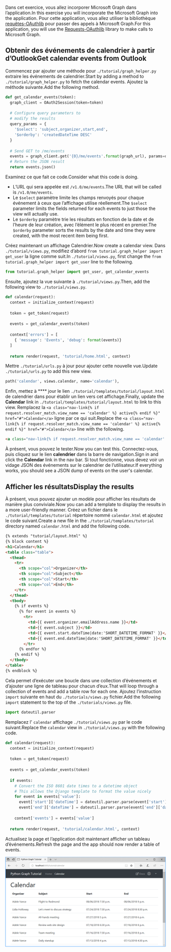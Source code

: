 <!-- markdownlint-disable MD002 MD041 -->

<span data-ttu-id="5c39f-101">Dans cet exercice, vous allez incorporer Microsoft Graph dans l’application.</span><span class="sxs-lookup"><span data-stu-id="5c39f-101">In this exercise you will incorporate the Microsoft Graph into the application.</span></span> <span data-ttu-id="5c39f-102">Pour cette application, vous allez utiliser la bibliothèque [requêtes-OAuthlib](https://requests-oauthlib.readthedocs.io/en/latest/) pour passer des appels à Microsoft Graph.</span><span class="sxs-lookup"><span data-stu-id="5c39f-102">For this application, you will use the [Requests-OAuthlib](https://requests-oauthlib.readthedocs.io/en/latest/) library to make calls to Microsoft Graph.</span></span>

## <a name="get-calendar-events-from-outlook"></a><span data-ttu-id="5c39f-103">Obtenir des événements de calendrier à partir d’Outlook</span><span class="sxs-lookup"><span data-stu-id="5c39f-103">Get calendar events from Outlook</span></span>

<span data-ttu-id="5c39f-104">Commencez par ajouter une méthode pour `./tutorial/graph_helper.py` extraire les événements de calendrier.</span><span class="sxs-lookup"><span data-stu-id="5c39f-104">Start by adding a method to `./tutorial/graph_helper.py` to fetch the calendar events.</span></span> <span data-ttu-id="5c39f-105">Ajoutez la méthode suivante.</span><span class="sxs-lookup"><span data-stu-id="5c39f-105">Add the following method.</span></span>

```python
def get_calendar_events(token):
  graph_client = OAuth2Session(token=token)

  # Configure query parameters to
  # modify the results
  query_params = {
    '$select': 'subject,organizer,start,end',
    '$orderby': 'createdDateTime DESC'
  }

  # Send GET to /me/events
  events = graph_client.get('{0}/me/events'.format(graph_url), params=query_params)
  # Return the JSON result
  return events.json()
```

<span data-ttu-id="5c39f-106">Examinez ce que fait ce code.</span><span class="sxs-lookup"><span data-stu-id="5c39f-106">Consider what this code is doing.</span></span>

- <span data-ttu-id="5c39f-107">L’URL qui sera appelée est `/v1.0/me/events`.</span><span class="sxs-lookup"><span data-stu-id="5c39f-107">The URL that will be called is `/v1.0/me/events`.</span></span>
- <span data-ttu-id="5c39f-108">Le `$select` paramètre limite les champs renvoyés pour chaque événement à ceux que l’affichage utilise réellement.</span><span class="sxs-lookup"><span data-stu-id="5c39f-108">The `$select` parameter limits the fields returned for each events to just those the view will actually use.</span></span>
- <span data-ttu-id="5c39f-109">Le `$orderby` paramètre trie les résultats en fonction de la date et de l’heure de leur création, avec l’élément le plus récent en premier.</span><span class="sxs-lookup"><span data-stu-id="5c39f-109">The `$orderby` parameter sorts the results by the date and time they were created, with the most recent item being first.</span></span>

<span data-ttu-id="5c39f-110">Créez maintenant un affichage Calendrier.</span><span class="sxs-lookup"><span data-stu-id="5c39f-110">Now create a calendar view.</span></span> <span data-ttu-id="5c39f-111">Dans `./tutorial/views.py`, modifiez d’abord `from tutorial.graph_helper import get_user` la ligne comme suit.</span><span class="sxs-lookup"><span data-stu-id="5c39f-111">In `./tutorial/views.py`, first change the `from tutorial.graph_helper import get_user` line to the following.</span></span>

```python
from tutorial.graph_helper import get_user, get_calendar_events
```

<span data-ttu-id="5c39f-112">Ensuite, ajoutez la vue suivante à `./tutorial/views.py`.</span><span class="sxs-lookup"><span data-stu-id="5c39f-112">Then, add the following view to `./tutorial/views.py`.</span></span>

```python
def calendar(request):
  context = initialize_context(request)

  token = get_token(request)

  events = get_calendar_events(token)

  context['errors'] = [
    { 'message': 'Events', 'debug': format(events)}
  ]

  return render(request, 'tutorial/home.html', context)
```

<span data-ttu-id="5c39f-113">Mettre `./tutorial/urls.py` à jour pour ajouter cette nouvelle vue.</span><span class="sxs-lookup"><span data-stu-id="5c39f-113">Update `./tutorial/urls.py` to add this new view.</span></span>

```python
path('calendar', views.calendar, name='calendar'),
```

<span data-ttu-id="5c39f-114">Enfin, mettez à \*\*\*\* jour le lien `./tutorial/templates/tutorial/layout.html` de calendrier dans pour établir un lien vers cet affichage.</span><span class="sxs-lookup"><span data-stu-id="5c39f-114">Finally, update  the **Calendar** link in `./tutorial/templates/tutorial/layout.html` to link to this view.</span></span> <span data-ttu-id="5c39f-115">Remplacez la `<a class="nav-link{% if request.resolver_match.view_name == 'calendar' %} active{% endif %}" href="#">Calendar</a>` ligne par ce qui suit.</span><span class="sxs-lookup"><span data-stu-id="5c39f-115">Replace the `<a class="nav-link{% if request.resolver_match.view_name == 'calendar' %} active{% endif %}" href="#">Calendar</a>` line with the following.</span></span>

```html
<a class="nav-link{% if request.resolver_match.view_name == 'calendar' %} active{% endif %}" href="{% url 'calendar' %}">Calendar</a>
```

<span data-ttu-id="5c39f-116">À présent, vous pouvez le tester.</span><span class="sxs-lookup"><span data-stu-id="5c39f-116">Now you can test this.</span></span> <span data-ttu-id="5c39f-117">Connectez-vous, puis cliquez sur le lien **calendrier** dans la barre de navigation.</span><span class="sxs-lookup"><span data-stu-id="5c39f-117">Sign in and click the **Calendar** link in the nav bar.</span></span> <span data-ttu-id="5c39f-118">Si tout fonctionne, vous devez voir un vidage JSON des événements sur le calendrier de l’utilisateur.</span><span class="sxs-lookup"><span data-stu-id="5c39f-118">If everything works, you should see a JSON dump of events on the user's calendar.</span></span>

## <a name="display-the-results"></a><span data-ttu-id="5c39f-119">Afficher les résultats</span><span class="sxs-lookup"><span data-stu-id="5c39f-119">Display the results</span></span>

<span data-ttu-id="5c39f-120">À présent, vous pouvez ajouter un modèle pour afficher les résultats de manière plus conviviale.</span><span class="sxs-lookup"><span data-stu-id="5c39f-120">Now you can add a template to display the results in a more user-friendly manner.</span></span> <span data-ttu-id="5c39f-121">Créez un fichier dans le `./tutorial/templates/tutorial` répertoire nommé `calendar.html` et ajoutez le code suivant.</span><span class="sxs-lookup"><span data-stu-id="5c39f-121">Create a new file in the `./tutorial/templates/tutorial` directory named `calendar.html` and add the following code.</span></span>

```html
{% extends "tutorial/layout.html" %}
{% block content %}
<h1>Calendar</h1>
<table class="table">
  <thead>
    <tr>
      <th scope="col">Organizer</th>
      <th scope="col">Subject</th>
      <th scope="col">Start</th>
      <th scope="col">End</th>
    </tr>
  </thead>
  <tbody>
    {% if events %}
      {% for event in events %}
        <tr>
          <td>{{ event.organizer.emailAddress.name }}</td>
          <td>{{ event.subject }}</td>
          <td>{{ event.start.dateTime|date:'SHORT_DATETIME_FORMAT' }}</td>
          <td>{{ event.end.dateTime|date:'SHORT_DATETIME_FORMAT' }}</td>
        </tr>
      {% endfor %}
    {% endif %}
  </tbody>
</table>
{% endblock %}
```

<span data-ttu-id="5c39f-122">Cela permet d’exécuter une boucle dans une collection d’événements et d’ajouter une ligne de tableau pour chacun d’eux.</span><span class="sxs-lookup"><span data-stu-id="5c39f-122">That will loop through a collection of events and add a table row for each one.</span></span> <span data-ttu-id="5c39f-123">Ajoutez l’instruction `import` suivante en haut du `./tutorials/views.py` fichier.</span><span class="sxs-lookup"><span data-stu-id="5c39f-123">Add the following `import` statement to the top of the `./tutorials/views.py` file.</span></span>

```python
import dateutil.parser
```

<span data-ttu-id="5c39f-124">Remplacez l' `calendar` affichage `./tutorial/views.py` par le code suivant.</span><span class="sxs-lookup"><span data-stu-id="5c39f-124">Replace the `calendar` view in `./tutorial/views.py` with the following code.</span></span>

```python
def calendar(request):
  context = initialize_context(request)

  token = get_token(request)

  events = get_calendar_events(token)

  if events:
    # Convert the ISO 8601 date times to a datetime object
    # This allows the Django template to format the value nicely
    for event in events['value']:
      event['start']['dateTime'] = dateutil.parser.parse(event['start']['dateTime'])
      event['end']['dateTime'] = dateutil.parser.parse(event['end']['dateTime'])

    context['events'] = events['value']

  return render(request, 'tutorial/calendar.html', context)
```

<span data-ttu-id="5c39f-125">Actualisez la page et l’application doit maintenant afficher un tableau d’événements.</span><span class="sxs-lookup"><span data-stu-id="5c39f-125">Refresh the page and the app should now render a table of events.</span></span>

![Capture d’écran du tableau des événements](./images/add-msgraph-01.png)
